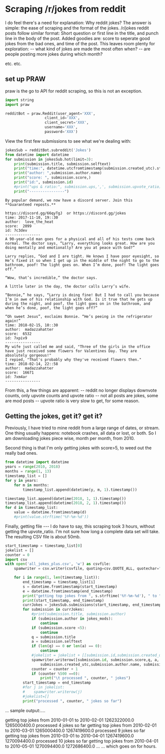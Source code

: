
# Scraping /r/jokes from reddit
I do feel there's a need for explanation: 
Why reddit jokes? 
The answer is simple: the ease of scraping and the format of the jokes. 
/r/jokes reddit posts follow similar format: Short question or first line in the title, and punch line in the body of the post. 
Added goodies are: score to seperate good jokes from the bad ones, and time of the post. 
This leaves room plenty for exploration: 
-- what kind of jokes are made the most often when? 
-- are people posting more jokes during which month? 

etc. etc. 

## set up PRAW
praw is the go to API for reddit scraping, so this is not an exception. 


```python
import string
import praw

redditBot = praw.Reddit(user_agent='XXX',
                  client_id='XXX',
                  client_secret='XXX',
                  username='XXX',
                  password='XXX')
```

View the first few submissions to see what we're dealing with: 


```python
jokesSub = redditBot.subreddit('Jokes')
from datetime import datetime
for submission in jokesSub.hot(limit=3):
    print(submission.title, submission.selftext)
    print("time:", datetime.utcfromtimestamp(submission.created_utc).strftime('%Y-%m-%d, %H::%M'))
    print("author: ",submission.author.name)
    print("score: ", submission.score,)
    print("id:", submission.id)
    #print("ups & ratio:", submission.ups,',', submission.upvote_ratio)
    print("----------------")
```

    By popular demand, we now have a discord server. Join this **Guaranteed reposts.** 
    
    https://discord.gg/66qyTgJ  or https://discord.gg/jokes
    time: 2017-11-10, 19::30
    author:  love_the_heat
    score:  2099
    id: 7c3dev
    ----------------
    A 90-year-old man goes for a physical and all of his tests come back normal. The doctor says, “Larry, everything looks great. How are you doing mentally and emotionally? Are you at peace with God?” 
    
    Larry replies, “God and I are tight. He knows I have poor eyesight, so He’s fixed it so when I get up in the middle of the night to go to the bathroom, poof! The light goes on. When I’m done, poof! The light goes off.”
    
    “Wow, that’s incredible,” the doctor says.
    
    A little later in the day, the doctor calls Larry’s wife.
    
    “Bonnie,” he says, “Larry is doing fine! But I had to call you because I’m in awe of his relationship with God. Is it true that he gets up during the night, and poof, the light goes on in the bathroom, and when he’s done, poof, the light goes off?”
    
    “Oh sweet Jesus”, exclaims Bonnie. “He’s peeing in the refrigerator again!”
    time: 2018-02-15, 10::30
    author:  madazzahatter
    score:  6532
    id: 7xpiv9
    ----------------
    My wife just called me and said, "Three of the girls in the office have just received some flowers for Valentines Day. They are absolutely gorgeous!" 
    I repied, "That's probably why they've received flowers then."
    time: 2018-02-14, 22::58
    author:  madazzahatter
    score:  16671
    id: 7xm4ar
    ----------------


From this, a few things are apparent: 
-- reddit no longer displays downvote counts, only upvote counts and upvote ratio
-- not all posts are jokes, some are mod posts
-- upvote ratio is very slow to get, for some reason. 

## Getting the jokes, get it? get it? 

Previously, I have tried to mine reddit from a large range of dates, or stream. One thing usually happens: notebook crashes, all data or lost, or both. 
So I am downloading jokes piece wise, month per month, from 2010. 

Second thing is that I'm only getting jokes with score>5, to weed out the really bad ones. 


```python
from datetime import datetime
years = range(2010, 2018)
months = range(1, 13)
timestamp_list = []
for y in years:
    for m in months: 
        timestamp_list.append(datetime(y, m, 1).timestamp())

timestamp_list.append(datetime(2018, 1, 1).timestamp())
timestamp_list.append(datetime(2018, 2, 1).timestamp())
for d in timestamp_list:
    value = datetime.fromtimestamp(d)
    #print(value.strftime('%Y-%m-%d'))
```

Finally, getting file --- I do have to say, this scraping took 3 hours, without getting the upvote_ratio. 
I'm not sure how long a complete data set will take. 
The resulting CSV file is about 50mb.


```python
start_timestamp = timestamp_list[0]
jokelist = []
counter = 0
import csv
with open('all_jokes_plus.csv', 'w') as csvfile:
    spamwriter = csv.writer(csvfile, quoting=csv.QUOTE_ALL, quotechar="|", delimiter=",")

    for i in range(1, len(timestamp_list)):
        end_timestamp = timestamp_list[i]
        s = datetime.fromtimestamp(start_timestamp)
        e = datetime.fromtimestamp(end_timestamp)
        print("getting top jokes from ", s.strftime('%Y-%m-%d'), " to ", e.strftime('%Y-%m-%d'))
        print(start_timestamp, end_timestamp)
        currJokes = jokesSub.submissions(start_timestamp, end_timestamp)
        for submission in currJokes:
            #print(submission.title, submission.author)
            if (submission.author in jokes_mods): 
                continue
            if (submission.score <5):
                continue
            q = submission.title
            a = submission.selftext
            if (len(q) == 0 or len(a) == 0):
                continue
            #jokelist = jokelist + [[submission.id,submission.created_utc, q, a]]
            spamwriter.writerow([submission.id, submission.score,q, a,
                submission.created_utc,submission.author.name, submission.ups, submission.upvote_ratio])
            counter = counter + 1
            if (counter %500 ==0):
                print("\t processed ", counter, " jokes")
        start_timestamp = end_timestamp
        #for j in jokelist: 
        #    spamwriter.writerow(j)
        #jokelist=[]
        print("processed ", counter, " jokes so far")
```

... sample output:....

getting top jokes from  2010-01-01  to  2010-02-01
1262322000.0 1265000400.0
processed  4  jokes so far
getting top jokes from  2010-02-01  to  2010-03-01
1265000400.0 1267419600.0
processed  9  jokes so far
getting top jokes from  2010-03-01  to  2010-04-01
1267419600.0 1270094400.0
processed  10  jokes so far
getting top jokes from  2010-04-01  to  2010-05-01
1270094400.0 1272686400.0
... ...
which goes on for hours. 